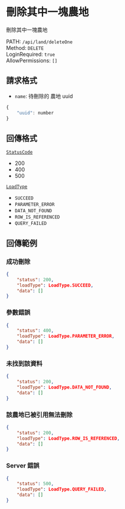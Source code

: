 # 刪除其中一塊農地

刪除其中一塊農地

PATH: `/api/land/deleteOne`  
Method: `DELETE`  
LoginRequired: `true`  
AllowPermissions: `[]`  


## 請求格式
* `name`: 待刪除的 農地 uuid

```js
{
    "uuid": number
}
```


## 回傳格式
[`StatusCode`](../../types.md#statuscode)  
* 200
* 400
* 500

[`LoadType`](../../types.md#loadtype)  
* `SUCCEED`
* `PARAMETER_ERROR`
* `DATA_NOT_FOUND`
* `ROW_IS_REFERENCED`
* `QUERY_FAILED`


## 回傳範例
### 成功刪除  
```json
{
    "status": 200,
    "loadType": LoadType.SUCCEED,
    "data": []
}
```

### 參數錯誤
```json
{
    "status": 400,
    "loadType": LoadType.PARAMETER_ERROR,
    "data": []
}
```

### 未找到該資料
```json
{
    "status": 200,
    "loadType": LoadType.DATA_NOT_FOUND,
    "data": []
}
```

### 該農地已被引用無法刪除
```json
{
    "status": 200,
    "loadType": LoadType.ROW_IS_REFERENCED,
    "data": []
}
```

### Server 錯誤  
```json
{
    "status": 500,
    "loadType": LoadType.QUERY_FAILED,
    "data": []
}
```
